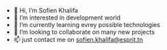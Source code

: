 - 👋 Hi, I’m Sofien Khalifa
- 👀 I’m interested in development world
- 🌱 I’m currently learning evrey possible technologies
- 💞️ I’m looking to collaborate on many new projects 
- 📫 just contact me on sofien.khalifa@esprit.tn

<!---
sofienkhalifa01/sofienkhalifa01 is a ✨ special ✨ repository because its `README.md` (this file) appears on your GitHub profile.
You can click the Preview link to take a look at your changes.
--->
